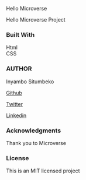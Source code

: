 Hello Microverse

Hello Microverse Project

### Built With
Html<br />
CSS

### AUTHOR

Inyambo Situmbeko

<a href="https://github.com/BlakeYall">Github</a> 

<a href="https://twitter.com/Thee_indigo1">Twitter</a> 

<a href="https://www.linkedin.com/in/inyambo-situmbeko-524bb7229/">Linkedin</a>

### Acknowledgments
Thank you to Microverse

### License
This is an MIT licensed project
